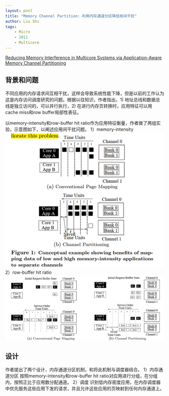 ```yaml
---
layout: post
title: "Memory Channel Partition: 利用内存通道分区降低核间干扰"
author: Liu Shi
tags:
    - Micro
    - 2011
    - Multicore
---
```


[Reducing Memory Interference in Multicore Systems via Application-Aware Memory Channel Partitioning](https://people.inf.ethz.ch/omutlu/pub/memory-channel-partitioning-micro11.pdf)

## 背景和问题

不同应用的内存请求间互相干扰，这样会导致系统性能下降，但是以前的工作认为这是内存访问调度研究的问题。根据以往知识，作者指出，1) 地址总线和数据总线是独立访问的，可以并行执行，2) 在进行内存页转换时，应用特征可以用cache miss和row buffer局部性表征。

以memory-intensity和row-buffer hit ratio作为应用特征衡量，作者做了两组实验，示意图如下，以阐述应用间干扰问题。
1）memory-intensity
![image](/images/2020-11-19-memory-intensity.png)
2）row-buffer hit ratio
![image](/images/2020-11-19-row-buffer-hit.png)

## 设计
作者提出了两个设计，内存通道分区机制，和将此机制与调度器结合。
1）内存通道分区
按照memory-intensity和row-buffer hit ratio对应用进行分组，在分组内，按照正比于应用数分配通道。
2）调度
识别低内存密度应用，在内存调度器中优先服务这些应用下发的请求，并且允许这些应用的页映射到任何内存通道上。
